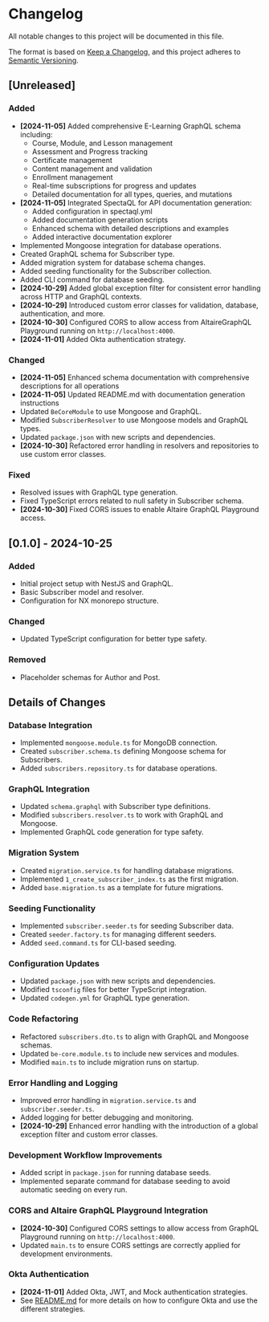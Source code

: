 # Changelog

All notable changes to this project will be documented in this file.

The format is based on [Keep a Changelog](https://keepachangelog.com/en/1.0.0/),
and this project adheres to [Semantic Versioning](https://semver.org/spec/v2.0.0.html).

## [Unreleased]

### Added
- **[2024-11-05]** Added comprehensive E-Learning GraphQL schema including:
  - Course, Module, and Lesson management
  - Assessment and Progress tracking
  - Certificate management
  - Content management and validation
  - Enrollment management
  - Real-time subscriptions for progress and updates
  - Detailed documentation for all types, queries, and mutations
- **[2024-11-05]** Integrated SpectaQL for API documentation generation:
  - Added configuration in spectaql.yml
  - Added documentation generation scripts
  - Enhanced schema with detailed descriptions and examples
  - Added interactive documentation explorer
- Implemented Mongoose integration for database operations.
- Created GraphQL schema for Subscriber type.
- Added migration system for database schema changes.
- Added seeding functionality for the Subscriber collection.
- Added CLI command for database seeding.
- **[2024-10-29]** Added global exception filter for consistent error handling across HTTP and GraphQL contexts.
- **[2024-10-29]** Introduced custom error classes for validation, database, authentication, and more.
- **[2024-10-30]** Configured CORS to allow access from AltaireGraphQL Playground running on `http://localhost:4000`.
- **[2024-11-01]** Added Okta authentication strategy.

### Changed
- **[2024-11-05]** Enhanced schema documentation with comprehensive descriptions for all operations
- **[2024-11-05]** Updated README.md with documentation generation instructions
- Updated `BeCoreModule` to use Mongoose and GraphQL.
- Modified `SubscriberResolver` to use Mongoose models and GraphQL types.
- Updated `package.json` with new scripts and dependencies.
- **[2024-10-30]** Refactored error handling in resolvers and repositories to use custom error classes.

### Fixed
- Resolved issues with GraphQL type generation.
- Fixed TypeScript errors related to null safety in Subscriber schema.
- **[2024-10-30]** Fixed CORS issues to enable Altaire GraphQL Playground access.

## [0.1.0] - 2024-10-25

### Added
- Initial project setup with NestJS and GraphQL.
- Basic Subscriber model and resolver.
- Configuration for NX monorepo structure.

### Changed
- Updated TypeScript configuration for better type safety.

### Removed
- Placeholder schemas for Author and Post.

## Details of Changes

### Database Integration
- Implemented `mongoose.module.ts` for MongoDB connection.
- Created `subscriber.schema.ts` defining Mongoose schema for Subscribers.
- Added `subscribers.repository.ts` for database operations.

### GraphQL Integration
- Updated `schema.graphql` with Subscriber type definitions.
- Modified `subscribers.resolver.ts` to work with GraphQL and Mongoose.
- Implemented GraphQL code generation for type safety.

### Migration System
- Created `migration.service.ts` for handling database migrations.
- Implemented `1_create_subscriber_index.ts` as the first migration.
- Added `base.migration.ts` as a template for future migrations.

### Seeding Functionality
- Implemented `subscriber.seeder.ts` for seeding Subscriber data.
- Created `seeder.factory.ts` for managing different seeders.
- Added `seed.command.ts` for CLI-based seeding.

### Configuration Updates
- Updated `package.json` with new scripts and dependencies.
- Modified `tsconfig` files for better TypeScript integration.
- Updated `codegen.yml` for GraphQL type generation.

### Code Refactoring
- Refactored `subscribers.dto.ts` to align with GraphQL and Mongoose schemas.
- Updated `be-core.module.ts` to include new services and modules.
- Modified `main.ts` to include migration runs on startup.

### Error Handling and Logging
- Improved error handling in `migration.service.ts` and `subscriber.seeder.ts`.
- Added logging for better debugging and monitoring.
- **[2024-10-29]** Enhanced error handling with the introduction of a global exception filter and custom error classes.

### Development Workflow Improvements
- Added script in `package.json` for running database seeds.
- Implemented separate command for database seeding to avoid automatic seeding on every run.

### CORS and Altaire GraphQL Playground Integration
- **[2024-10-30]** Configured CORS settings to allow access from GraphQL Playground running on `http://localhost:4000`.
- Updated `main.ts` to ensure CORS settings are correctly applied for development environments.

### Okta Authentication
- **[2024-11-01]** Added Okta, JWT, and Mock authentication strategies.
- See [README.md](./README.md) for more details on how to configure Okta and use the different strategies.
